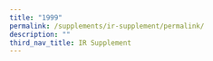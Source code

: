 ```yaml
---
title: "1999"
permalink: /supplements/ir-supplement/permalink/
description: ""
third_nav_title: IR Supplement
---
```


